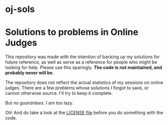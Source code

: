 # oj-sols
Solutions to problems in Online Judges
===
This repository was made with the intention of backing up my solutions for future reference, as well as serve as a reference for people who might be looking for help. Please use this sparingly. **The code is not maintained, and probably never will be.**

The repository does not reflect the actual statistics of my sessions on online judges. There are a few problems whose solutions I forgot to save, or cannot otherwise source. I'll try to keep it complete.

But _no guarantees_. I am too lazy.

Oh! And do take a look at the [LICENSE file](LICENSE) before you do something with the code.
